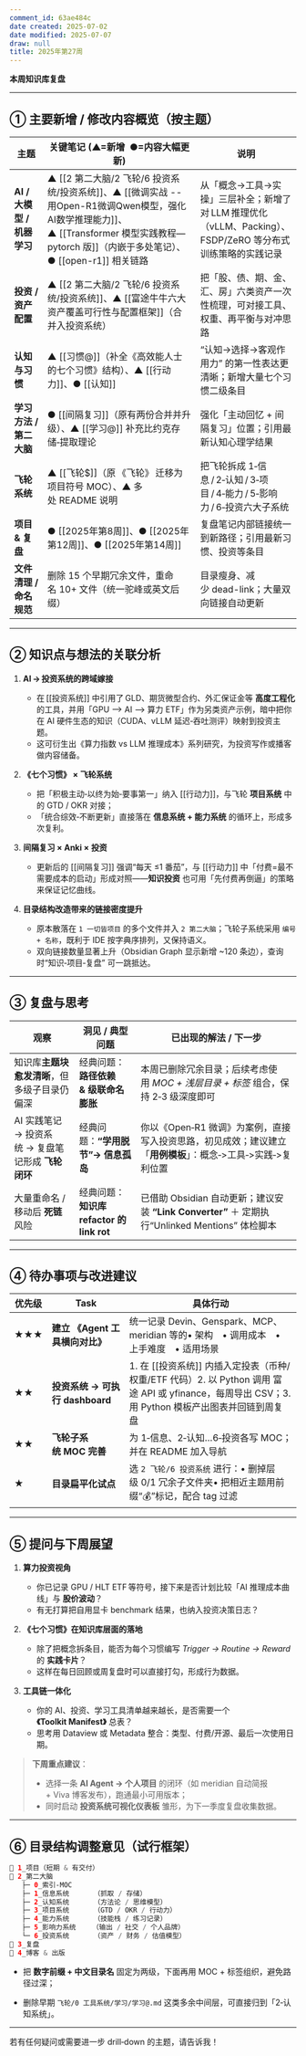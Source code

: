 ```yaml
---
comment_id: 63ae484c
date created: 2025-07-02
date modified: 2025-07-07
draw: null
title: 2025年第27周
---
```

**本周知识库复盘**

---

## ① 主要新增 / 修改内容概览（按主题）

| 主题                  | 关键笔记 (▲=新增  ●=内容大幅更新)                                                                                                                  | 说明                                                                  |
| ------------------- | -------------------------------------------------------------------------------------------------------------------------------------- | ------------------------------------------------------------------- |
| **AI / 大模型 / 机器学习** | ▲ [[2 第二大脑/2 飞轮/6 投资系统/投资系统]]、▲ [[微调实战 -- 用Open-R1微调Qwen模型，强化AI数学推理能力]]、▲ [[Transformer 模型实践教程—pytorch 版]]（内嵌于多处笔记）、● [[open-r1]] 相关链路 | 从「概念→工具→实操」三层补全；新增了对 LLM 推理优化（vLLM、Packing）、FSDP/ZeRO 等分布式训练策略的实践记录 |
| **投资 / 资产配置**       | ▲ [[2 第二大脑/2 飞轮/6 投资系统/投资系统]]、▲ [[富途牛牛六大资产覆盖可行性与配置框架]]（合并入投资系统）| 把「股、债、期、金、汇、房」六类资产一次性梳理，可对接工具、权重、再平衡与对冲思路                           |
| **认知与习惯**           | ▲ [[习惯@]]（补全《高效能人士的七个习惯》结构）、▲ [[行动力]]、● [[认知]]                                                                                         | “认知→选择→客观作用力” 的第一性表达更清晰；新增大量七个习惯二级条目                                |
| **学习方法 / 第二大脑**     | ● [[间隔复习]]（原有两份合并并升级）、▲ [[学习@]] 补充比约克存储‑提取理论                                                                                           | 强化「主动回忆 + 间隔复习」位置；引用最新认知心理学结果                                       |
| **飞轮系统**            | ▲ [[飞轮$]]（原 《飞轮》 迁移为项目符号 MOC）、▲ 多处 README 说明                                                                                           | 把飞轮拆成 1‑信息 / 2‑认知 / 3‑项目 / 4‑能力 / 5‑影响力 / 6‑投资六大子系统                 |
| **项目 & 复盘**         | ● [[2025年第8周]]、● [[2025年第12周]]、● [[2025年第14周]]                                                                                         | 复盘笔记内部链接统一到新路径；引用最新习惯、投资等条目                                         |
| **文件清理 / 命名规范**     | 删除 15 个早期冗余文件，重命名 10+ 文件（统一驼峰或英文后缀）| 目录瘦身、减少 dead-link；大量双向链接自动更新                                        |

---

## ② 知识点与想法的关联分析

1. **AI → 投资系统的跨域嫁接**
    - 在 [[投资系统]] 中引用了 GLD、期货微型合约、外汇保证金等 **高度工程化** 的工具，并用「GPU —> AI —> 算力 ETF」作为另类资产示例，暗中把你在 AI 硬件生态的知识（CUDA、vLLM 延迟‑吞吐测评）映射到投资主题。
    - 这可衍生出《算力指数 vs LLM 推理成本》系列研究，为投资写作或播客做内容储备。
        
2. **《七个习惯》 × 飞轮系统**
    - 把「积极主动‑以终为始‑要事第一」纳入 [[行动力]]，与飞轮 **项目系统** 中的 GTD / OKR 对接；
    - 「统合综效‑不断更新」直接落在 **信息系统 + 能力系统** 的循环上，形成多次复利。
        
3. **间隔复习 × Anki × 投资**
    - 更新后的 [[间隔复习]] 强调“每天 ≤1 番茄”，与 [[行动力]] 中「付费=最不需要成本的启动」形成对照——**知识投资** 也可用「先付费再倒逼」的策略来保证记忆曲线。
        
4. **目录结构改造带来的链接密度提升**
    - 原本散落在 `1 一切皆项目` 的多个文件并入 `2 第二大脑`；飞轮子系统采用 `编号 + 名称`，既利于 IDE 按字典序排列，又保持语义。
    - 双向链接数量显著上升（Obsidian Graph 显示新增 ~120 条边），查询时“知识‑项目‑复盘” 可一跳抵达。
        

---

## ③ 复盘与思考

|观察|洞见 / 典型问题|已出现的解法 / 下一步|
|---|---|---|
|知识库**主题块愈发清晰**，但多级子目录仍偏深|经典问题：**路径依赖 & 级联命名膨胀**|本周已删除冗余目录；后续考虑使用 _MOC + 浅层目录 + 标签_ 组合，保持 2‑3 级深度即可|
|AI 实践笔记 → 投资系统 → 复盘笔记形成 **飞轮闭环**|经典问题：**“学用脱节”→ 信息孤岛**|你以《Open‑R1 微调》为案例，直接写入投资思路，初见成效；建议建立「**用例模板**」：概念‑>工具‑>实践‑>复利位置|
|大量重命名 / 移动后 **死链** 风险|经典问题：**知识库 refactor 的 link rot**|已借助 Obsidian 自动更新；建议安装 **“Link Converter”** ＋ 定期执行“Unlinked Mentions” 体检脚本|

---

## ④ 待办事项与改进建议

|优先级|Task|具体行动|
|---|---|---|
|★★★|**建立 《Agent 工具横向对比》**|统一记录 Devin、Genspark、MCP、meridian 等的• 架构 • 调用成本 • 上手难度 • 适用场景|
|★★|**投资系统 → 可执行 dashboard**|1. 在 [[投资系统]] 内插入定投表（币种/权重/ETF 代码）2. 以 Python 调用 富途 API 或 yfinance，每周导出 CSV；3. 用 Python 模板产出图表并回链到周复盘|
|★★|**飞轮子系统 MOC 完善**|为 1‑信息、2‑认知…6‑投资各写 MOC；并在 README 加入导航|
|★|**目录扁平化试点**|选 `2 飞轮/6 投资系统` 进行：• 删掉层级 0/1 冗余子文件夹• 把相近主题用前缀“💰”标记，配合 tag 过滤|

---

## ⑤ 提问与下周展望

1. **算力投资视角**
    - 你已记录 GPU / HLT ETF 等符号，接下来是否计划比较「AI 推理成本曲线」与 **股价波动**？
    - 有无打算把自用显卡 benchmark 结果，也纳入投资决策日志？
        
2. **《七个习惯》在知识库层面的落地**
    - 除了把概念拆条目，能否为每个习惯编写 _Trigger → Routine → Reward_ 的 **实践卡片**？
    - 这样在每日回顾或周复盘时可以直接打勾，形成行为数据。
        
3. **工具链一体化**
    - 你的 AI、投资、学习工具清单越来越长，是否需要一个 **《Toolkit Manifest》** 总表？
    - 思考用 Dataview 或 Metadata 整合：类型、付费/开源、最后一次使用日期。
        

> **下周重点建议**：
> - 选择一条 **AI Agent → 个人项目** 的闭环（如 meridian 自动简报 + Viva 博客发布），跑通最小可用版本；
> - 同时启动 **投资系统可视化仪表板** 雏形，为下一季度复盘收集数据。
>

---

## ⑥ 目录结构调整意见（试行框架）

```Java
📂 1_项目（短期 & 有交付）
📂 2_第二大脑
   ├─ 0_索引‑MOC
   ├─ 1_信息系统      （抓取 / 存储）
   ├─ 2_认知系统      （方法论 / 思维模型）
   ├─ 3_项目系统      （GTD / OKR / 行动力）
   ├─ 4_能力系统      （技能栈 / 练习记录）
   ├─ 5_影响力系统    （输出 / 社交 / 个人品牌）
   └─ 6_投资系统      （资产 / 财务 / 估值模型）
📂 3_复盘
📂 4_博客 & 出版
```

- 把 **数字前缀 + 中文目录名** 固定为两级，下面再用 MOC + 标签组织，避免路径过深；
    
- 删除早期 `飞轮/0 工具系统/学习/学习@.md` 这类多余中间层，可直接归到「2‑认知系统」。
    

---

若有任何疑问或需要进一步 drill‑down 的主题，请告诉我！
